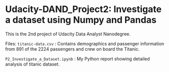 # Udacity-DAND_Project2: Investigate a dataset using Numpy and Pandas
This is the 2nd project of Udacity Data Analyst Nanodegree. 

Files:
`titanic-data.csv` : Contains demographics and passenger information from 891 of the 2224 passengers and crew on board the Titanic.

`P2_Investigate_a_Dataset.ipynb` : My Python report showing detailed analysis of titanic dataset. 
